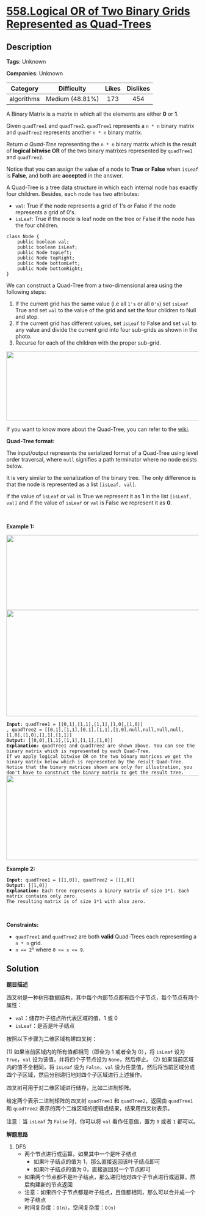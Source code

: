 # [558.Logical OR of Two Binary Grids Represented as Quad-Trees](https://leetcode.com/problems/logical-or-of-two-binary-grids-represented-as-quad-trees/description/)

## Description

**Tags**: Unknown

**Companies**: Unknown

|  Category  |   Difficulty    | Likes | Dislikes |
| :--------: | :-------------: | :---: | :------: |
| algorithms | Medium (48.81%) |  173  |   454    |

<p>A Binary Matrix is a matrix in which all the elements are either <strong>0</strong> or <strong>1</strong>.</p>
<p>Given <code>quadTree1</code> and <code>quadTree2</code>. <code>quadTree1</code> represents a <code>n * n</code> binary matrix and <code>quadTree2</code> represents another <code>n * n</code> binary matrix.</p>
<p>Return <em>a Quad-Tree</em> representing the <code>n * n</code> binary matrix which is the result of <strong>logical bitwise OR</strong> of the two binary matrixes represented by <code>quadTree1</code> and <code>quadTree2</code>.</p>
<p>Notice that you can assign the value of a node to <strong>True</strong> or <strong>False</strong> when <code>isLeaf</code> is <strong>False</strong>, and both are <strong>accepted</strong> in the answer.</p>
<p>A Quad-Tree is a tree data structure in which each internal node has exactly four children. Besides, each node has two attributes:</p>
<ul>
  <li><code>val</code>: True if the node represents a grid of 1&#39;s or False if the node represents a grid of 0&#39;s.</li>
  <li><code>isLeaf</code>: True if the node is leaf node on the tree or False if the node has the four children.</li>
</ul>
<pre><code>class Node {
    public boolean val;
    public boolean isLeaf;
    public Node topLeft;
    public Node topRight;
    public Node bottomLeft;
    public Node bottomRight;
}</code></pre>
<p>We can construct a Quad-Tree from a two-dimensional area using the following steps:</p>
<ol>
  <li>If the current grid has the same value (i.e all <code>1&#39;s</code> or all <code>0&#39;s</code>) set <code>isLeaf</code> True and set <code>val</code> to the value of the grid and set the four children to Null and stop.</li>
  <li>If the current grid has different values, set <code>isLeaf</code> to False and set <code>val</code> to any value and divide the current grid into four sub-grids as shown in the photo.</li>
  <li>Recurse for each of the children with the proper sub-grid.</li>
</ol>
<img alt="" src="https://assets.leetcode.com/uploads/2020/02/11/new_top.png" style="width: 777px; height: 181px;" />
<p>If you want to know more about the Quad-Tree, you can refer to the <a href="https://en.wikipedia.org/wiki/Quadtree">wiki</a>.</p>
<p><strong>Quad-Tree format:</strong></p>
<p>The input/output represents the serialized format of a Quad-Tree using level order traversal, where <code>null</code> signifies a path terminator where no node exists below.</p>
<p>It is very similar to the serialization of the binary tree. The only difference is that the node is represented as a list <code>[isLeaf, val]</code>.</p>
<p>If the value of <code>isLeaf</code> or <code>val</code> is True we represent it as <strong>1</strong> in the list <code>[isLeaf, val]</code> and if the value of <code>isLeaf</code> or <code>val</code> is False we represent it as <strong>0</strong>.</p>
<p>&nbsp;</p>
<p><strong class="example">Example 1:</strong></p>
<img alt="" src="https://assets.leetcode.com/uploads/2020/02/11/qt1.png" style="width: 550px; height: 196px;" /> <img alt="" src="https://assets.leetcode.com/uploads/2020/02/11/qt2.png" style="width: 550px; height: 278px;" />
<pre><code><strong>Input:</strong> quadTree1 = [[0,1],[1,1],[1,1],[1,0],[1,0]]
, quadTree2 = [[0,1],[1,1],[0,1],[1,1],[1,0],null,null,null,null,[1,0],[1,0],[1,1],[1,1]]
<strong>Output:</strong> [[0,0],[1,1],[1,1],[1,1],[1,0]]
<strong>Explanation:</strong> quadTree1 and quadTree2 are shown above. You can see the binary matrix which is represented by each Quad-Tree.
If we apply logical bitwise OR on the two binary matrices we get the binary matrix below which is represented by the result Quad-Tree.
Notice that the binary matrices shown are only for illustration, you don&#39;t have to construct the binary matrix to get the result tree.
<img alt="" src="https://assets.leetcode.com/uploads/2020/02/11/qtr.png" style="width: 777px; height: 222px;" /></code></pre>
<p><strong class="example">Example 2:</strong></p>
<pre><code><strong>Input:</strong> quadTree1 = [[1,0]], quadTree2 = [[1,0]]
<strong>Output:</strong> [[1,0]]
<strong>Explanation:</strong> Each tree represents a binary matrix of size 1*1. Each matrix contains only zero.
The resulting matrix is of size 1*1 with also zero.</code></pre>
<p>&nbsp;</p>
<p><strong>Constraints:</strong></p>
<ul>
  <li><code>quadTree1</code> and <code>quadTree2</code> are both <strong>valid</strong> Quad-Trees each representing a <code>n * n</code> grid.</li>
  <li><code>n == 2<sup>x</sup></code> where <code>0 &lt;= x &lt;= 9</code>.</li>
</ul>

## Solution

**题目描述**

四叉树是一种树形数据结构，其中每个内部节点都有四个子节点，每个节点有两个属性：

- `val`：储存叶子结点所代表区域的值，1 或 0
- `isLeaf`：是否是叶子结点

按照以下步骤为二维区域构建四叉树：

(1) 如果当前区域内的所有值都相同（即全为 1 或者全为 0），将 `isLeaf` 设为 `True`，`val` 设为该值，并将四个子节点设为 `None`，然后停止。
(2) 如果当前区域内的值不全相同，将 `isLeaf` 设为 `False`，`val` 设为任意值，然后将当前区域分成四个子区域，然后分别递归地对四个子区域进行上述操作。

四叉树可用于对二维区域进行储存，比如二进制矩阵。

给定两个表示二进制矩阵的四叉树 `quadTree1` 和 `quadTree2`，返回由 `quadTree1` 和 `quadTree2` 表示的两个二维区域的逻辑或结果，结果用四叉树表示。

注意：当 `isLeaf` 为 `False` 时，你可以将 `val` 看作任意值，置为 `0` 或者 `1` 都可以。

**解题思路**

1. DFS
   - 两个节点进行或运算，如果其中一个是叶子结点
     - 如果叶子结点的值为 1，那么直接返回该叶子结点即可
     - 如果叶子结点的值为 0，直接返回另一个节点即可
   - 如果两个节点都不是叶子结点，那么递归地对四个子节点进行或运算，然后构建新的节点返回
   - 注意：如果四个子节点都是叶子结点，且值都相同，那么可以合并成一个叶子结点
   - 时间复杂度：`O(n)`，空间复杂度：`O(n)`
